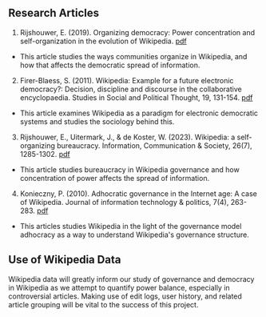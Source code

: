 ## Research Articles
1. Rijshouwer, E. (2019). Organizing democracy: Power concentration and self-organization in the evolution of Wikipedia. [pdf](https://repub.eur.nl/pub/113937/)
- This article studies the ways communities organize in Wikipedia, and how that affects the democratic spread of information.
2. Firer-Blaess, S. (2011). Wikipedia: Example for a future electronic democracy?: Decision, discipline and discourse in the collaborative encyclopaedia. Studies in Social and Political Thought, 19, 131-154. [pdf](https://www.diva-portal.org/smash/get/diva2:438678/FULLTEXT03)
- This article examines Wikipedia as a paradigm for electronic democratic systems and studies the sociology behind this.
3. Rijshouwer, E., Uitermark, J., & de Koster, W. (2023). Wikipedia: a self-organizing bureaucracy. Information, Communication & Society, 26(7), 1285-1302. [pdf](https://www.tandfonline.com/doi/pdf/10.1080/1369118X.2021.1994633)
- This article studies bureaucracy in Wikipedia governance and how concentration of power affects the spread of information.
4. Konieczny, P. (2010). Adhocratic governance in the Internet age: A case of Wikipedia. Journal of information technology & politics, 7(4), 263-283. [pdf](https://hal.science/hal-01580964/file/article.pdf)
- This articles studies Wikipedia in the light of the governance model adhocracy as a way to understand Wikipedia's governance structure.
## Use of Wikipedia Data
Wikipedia data will greatly inform our study of governance and democracy in Wikipedia as we attempt to quantify power balance, especially in controversial articles. Making use of edit logs, user history, and related article grouping will be vital to the success of this project.
